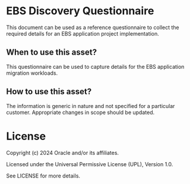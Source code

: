 # EBS Discovery Questionnaire

This document can be used as a reference questionnaire to collect the required details for an EBS application project implementation.

## When to use this asset?

This questionnaire can be used to capture details for the EBS application migration workloads.

## How to use this asset?

The information is generic in nature and not specified for a particular customer. Appropriate changes in scope should be updated.

# License

Copyright (c) 2024 Oracle and/or its affiliates.

Licensed under the Universal Permissive License (UPL), Version 1.0.

See LICENSE for more details.
